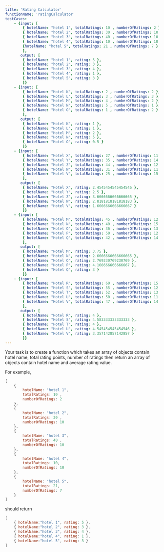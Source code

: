 ```yaml
---
title: 'Rating Calculator'
functionName: 'ratingCalculator'
testCases:
    - {input: [
        { hotelName: "hotel 1", totalRatings: 10 , numberOfRatings: 2 },
        { hotelName: "hotel 2", totalRatings: 30 , numberOfRatings: 10 },
        { hotelName: "hotel 3", totalRatings: 40 , numberOfRatings: 10 },
        { hotelName: "hotel 4", totalRatings: 10 , numberOfRatings: 10 },
        {hotelName: "hotel 5", totalRatings: 21 , numberOfRatings: 7 }
        ],
       output: [
        { hotelName: "hotel 1", rating: 5 },
        { hotelName: "hotel 2", rating: 3 },
        { hotelName: "hotel 3", rating: 4 },
        { hotelName: "hotel 4", rating: 1 },
        { hotelName: "hotel 5", rating: 3 }
        ]}
    - {input: [
        { hotelName: "Hotel K", totalRatings: 2 , numberOfRatings: 2 },
        { hotelName: "Hotel L", totalRatings: 3 , numberOfRatings: 3 },
        { hotelName: "Hotel M", totalRatings: 4 , numberOfRatings: 2 },
        { hotelName: "Hotel N", totalRatings: 5 , numberOfRatings: 1 },
        { hotelName: "Hotel O", totalRatings: 1 , numberOfRatings: 2 }  
        ],
       output: [
        { hotelName: "Hotel K", rating: 1 },
        { hotelName: "Hotel L", rating: 1 },
        { hotelName: "Hotel M", rating: 2 },
        { hotelName: "Hotel N", rating: 5 },
        { hotelName: "Hotel O", rating: 0.5 }
        ]}
    - {input: [
        { hotelName: "Hotel X", totalRatings: 27 , numberOfRatings: 11 },
        { hotelName: "Hotel Y", totalRatings: 35 , numberOfRatings: 14 },
        { hotelName: "Hotel Z", totalRatings: 44 , numberOfRatings: 12 },
        { hotelName: "Hotel W", totalRatings: 31 , numberOfRatings: 11 },
        { hotelName: "Hotel V", totalRatings: 25 , numberOfRatings: 15 }
        ],
       output: [
        { hotelName: "Hotel X", rating: 2.4545454545454546 },
        { hotelName: "Hotel Y", rating: 2.5 },
        { hotelName: "Hotel Z", rating: 3.6666666666666665 },
        { hotelName: "Hotel W", rating: 2.8181818181818183 },
        { hotelName: "Hotel V", rating: 1.6666666666666667 }
        ]}
    - {input: [
        { hotelName: "Hotel M", totalRatings: 45 , numberOfRatings: 12 },
        { hotelName: "Hotel N", totalRatings: 40 , numberOfRatings: 15 },
        { hotelName: "Hotel O", totalRatings: 36 , numberOfRatings: 13 },
        { hotelName: "Hotel P", totalRatings: 50 , numberOfRatings: 12 },
        { hotelName: "Hotel Q", totalRatings: 42 , numberOfRatings: 14 }
        ],
       output: [
        { hotelName: "Hotel M", rating: 3.75 },
        { hotelName: "Hotel N", rating: 2.6666666666666665 },
        { hotelName: "Hotel O", rating: 2.769230769230769 },
        { hotelName: "Hotel P", rating: 4.166666666666667 },
        { hotelName: "Hotel Q", rating: 3 }
        ]}
    - {input: [
        { hotelName: "Hotel R", totalRatings: 60 , numberOfRatings: 15 },
        { hotelName: "Hotel S", totalRatings: 55 , numberOfRatings: 12 },
        { hotelName: "Hotel T", totalRatings: 52 , numberOfRatings: 13 },
        { hotelName: "Hotel U", totalRatings: 50 , numberOfRatings: 11 },
        { hotelName: "Hotel V", totalRatings: 47 , numberOfRatings: 14 }
        ],
       output: [
        { hotelName: "Hotel R", rating: 4 },
        { hotelName: "Hotel S", rating: 4.583333333333333 },
        { hotelName: "Hotel T", rating: 4 },
        { hotelName: "Hotel U", rating: 4.545454545454546 },
        { hotelName: "Hotel V", rating: 3.357142857142857 }
        ]}
---
```



Your task is to create a function which takes an array of objects contain hotel name, total rating points, number of ratings then return an array of objects contain hotel name and average rating value.

For example, 
```js
[
    { 
        hotelName: "hotel 1", 
        totalRatings: 10 , 
        numberOfRatings: 2 
    },
    { 
        hotelName: "hotel 2", 
        totalRatings: 30 , 
        numberOfRatings: 10 
    },
    { 
        hotelName: "hotel 3",
        totalRatings: 40 ,
        numberOfRatings: 10 
    },
    { 
        hotelName: "hotel 4",
        totalRatings: 10,
        numberOfRatings: 10 
    },
    {
        hotelName: "hotel 5",
        totalRatings: 21,
        numberOfRatings: 7 
    }
]
``` 
should return 
```js
[
    { hotelName:"hotel 1", rating: 5 },
    { hotelName:"hotel 2", rating: 3 },
    { hotelName:"hotel 3", rating: 4 },
    { hotelName:"hotel 4", rating: 1 },
    { hotelName:"hotel 5", rating: 3 }
]
```